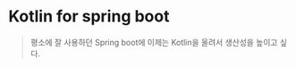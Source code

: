 Kotlin for spring boot
======================

>평소에 잘 사용하던 Spring boot에 이제는 Kotlin을 올려서 생산성을 높이고 싶다.

